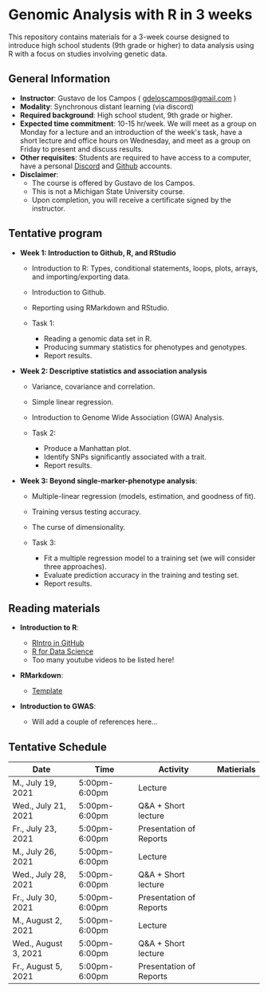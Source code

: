 # Genomic Analysis with R in 3 weeks

This repository contains materials for a 3-week course designed to introduce high school students (9th grade or higher) to data analysis using R with a focus on studies involving genetic data.

## General Information

   - **Instructor**: Gustavo de los Campos ( gdeloscampos@gmail.com )
   - **Modality**: Synchronous distant learning (via discord)
   - **Required background**: High school student, 9th grade or higher.
   - **Expected time commitment**: 10-15 hr/week. We will meet as a group on Monday for a lecture and an introduction of the week's task, have a short lecture and office hours on Wednesday, and meet as a group on Friday to present and discuss results.
   - **Other requisites**: Students are required to have access to a computer, have a personal [Discord](https://discord.com/) and  [Github](https://github.com/) accounts.
   - **Disclaimer**: 
      - The course is offered by Gustavo de los Campos. 
      - This is not a Michigan State University course. 
      - Upon completion, you will receive a certificate signed by the instructor.

## Tentative program

  - **Week 1: Introduction to Github, R, and RStudio**
      - Introduction to R: Types, conditional statements, loops, plots, arrays, and importing/exporting data.
      - Introduction to Github.
      - Reporting using RMarkdown and RStudio.
     
      - Task 1:
        - Reading a genomic data set in R.
        - Producing summary statistics for phenotypes and genotypes.
        - Report results.
        
  - **Week 2: Descriptive statistics and association analysis**
      - Variance, covariance and correlation.
      - Simple linear regression.
      - Introduction to Genome Wide Association (GWA) Analysis.
      
      - Task 2:
        - Produce a Manhattan plot.
        - Identify SNPs significantly associated with a trait.
        - Report results.
      
  - **Week 3: Beyond single-marker-phenotype analysis**:
      - Multiple-linear regression (models, estimation, and goodness of fit).
      - Training versus testing accuracy.
      - The curse of dimensionality.
      
      - Task 3:
        - Fit a multiple regression model to a training set (we will consider three approaches).
        - Evaluate prediction accuracy in the training and testing set.
        - Report results.

## Reading materials
  
  - **Introduction to R**:
  
    - [RIntro in GitHub](https://github.com/gdlc/STAT_COMP/blob/master/RIntro.md)
    - [R for Data Science](https://r4ds.had.co.nz/introduction.html)
    - Too many youtube videos to be listed here!
  
  - **RMarkdown**:
    -  [Template](https://github.com/gdlc/STAT_COMP/blob/master/RMarkdown_for_beginners.Rmd)
    
  - **Introduction to GWAS**:
    - Will add a couple of references here...
    
  
 ## Tentative Schedule
 
 | Date	|  Time|	Activity	| Matierials
|-------|---------------|---------|------|
| M., July 19, 2021	|	5:00pm-6:00pm	| Lecture  |	 |
| Wed., July 21, 2021	|	5:00pm-6:00pm	| Q&A + Short lecture| |
| Fr., July 23, 2021	|	5:00pm-6:00pm	| Presentation of Reports | |
| M., July 26, 2021	|	5:00pm-6:00pm	| Lecture  |	 |
| Wed., July 28, 2021	|	5:00pm-6:00pm	| Q&A + Short lecture| |
| Fr., July 30, 2021	|	5:00pm-6:00pm	| Presentation of Reports | |
| M., August 2, 2021	|	5:00pm-6:00pm	| Lecture |	 |
| Wed., August 3, 2021	|	5:00pm-6:00pm	|  Q&A + Short lecture | |
| Fr., August 5, 2021	|	5:00pm-6:00pm	| Presentation of Reports | |

